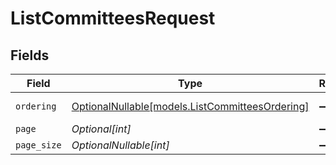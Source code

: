 # ListCommitteesRequest


## Fields

| Field                                                                                  | Type                                                                                   | Required                                                                               | Description                                                                            |
| -------------------------------------------------------------------------------------- | -------------------------------------------------------------------------------------- | -------------------------------------------------------------------------------------- | -------------------------------------------------------------------------------------- |
| `ordering`                                                                             | [OptionalNullable[models.ListCommitteesOrdering]](../models/listcommitteesordering.md) | :heavy_minus_sign:                                                                     | Ordering field                                                                         |
| `page`                                                                                 | *Optional[int]*                                                                        | :heavy_minus_sign:                                                                     | N/A                                                                                    |
| `page_size`                                                                            | *OptionalNullable[int]*                                                                | :heavy_minus_sign:                                                                     | N/A                                                                                    |